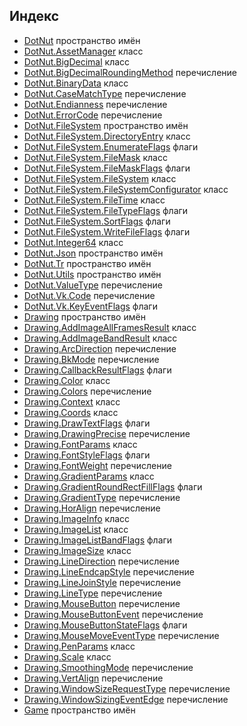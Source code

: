 ## Индекс

- [DotNut](DotNut.md) пространство имён
- [DotNut.AssetManager](DotNut/AssetManager.md) класс
- [DotNut.BigDecimal](DotNut/BigDecimal.md) класс
- [DotNut.BigDecimalRoundingMethod](DotNut/BigDecimalRoundingMethod.md) перечисление
- [DotNut.BinaryData](DotNut/BinaryData.md) класс
- [DotNut.CaseMatchType](DotNut/CaseMatchType.md) перечисление
- [DotNut.Endianness](DotNut/Endianness.md) перечисление
- [DotNut.ErrorCode](DotNut/ErrorCode.md) перечисление
- [DotNut.FileSystem](DotNut/FileSystem.md) пространство имён
- [DotNut.FileSystem.DirectoryEntry](DotNut/FileSystem/DirectoryEntry.md) класс
- [DotNut.FileSystem.EnumerateFlags](DotNut/FileSystem/EnumerateFlags.md) флаги
- [DotNut.FileSystem.FileMask](DotNut/FileSystem/FileMask.md) класс
- [DotNut.FileSystem.FileMaskFlags](DotNut/FileSystem/FileMaskFlags.md) флаги
- [DotNut.FileSystem.FileSystem](DotNut/FileSystem/FileSystem.md) класс
- [DotNut.FileSystem.FileSystemConfigurator](DotNut/FileSystem/FileSystemConfigurator.md) класс
- [DotNut.FileSystem.FileTime](DotNut/FileSystem/FileTime.md) класс
- [DotNut.FileSystem.FileTypeFlags](DotNut/FileSystem/FileTypeFlags.md) флаги
- [DotNut.FileSystem.SortFlags](DotNut/FileSystem/SortFlags.md) флаги
- [DotNut.FileSystem.WriteFileFlags](DotNut/FileSystem/WriteFileFlags.md) флаги
- [DotNut.Integer64](DotNut/Integer64.md) класс
- [DotNut.Json](DotNut/Json.md) пространство имён
- [DotNut.Tr](DotNut/Tr.md) пространство имён
- [DotNut.Utils](DotNut/Utils.md) пространство имён
- [DotNut.ValueType](DotNut/ValueType.md) перечисление
- [DotNut.Vk.Code](DotNut/Vk/Code.md) перечисление
- [DotNut.Vk.KeyEventFlags](DotNut/Vk/KeyEventFlags.md) флаги
- [Drawing](Drawing.md) пространство имён
- [Drawing.AddImageAllFramesResult](Drawing/AddImageAllFramesResult.md) класс
- [Drawing.AddImageBandResult](Drawing/AddImageBandResult.md) класс
- [Drawing.ArcDirection](Drawing/ArcDirection.md) перечисление
- [Drawing.BkMode](Drawing/BkMode.md) перечисление
- [Drawing.CallbackResultFlags](Drawing/CallbackResultFlags.md) флаги
- [Drawing.Color](Drawing/Color.md) класс
- [Drawing.Colors](Drawing/Colors.md) перечисление
- [Drawing.Context](Drawing/Context.md) класс
- [Drawing.Coords](Drawing/Coords.md) класс
- [Drawing.DrawTextFlags](Drawing/DrawTextFlags.md) флаги
- [Drawing.DrawingPrecise](Drawing/DrawingPrecise.md) перечисление
- [Drawing.FontParams](Drawing/FontParams.md) класс
- [Drawing.FontStyleFlags](Drawing/FontStyleFlags.md) флаги
- [Drawing.FontWeight](Drawing/FontWeight.md) перечисление
- [Drawing.GradientParams](Drawing/GradientParams.md) класс
- [Drawing.GradientRoundRectFillFlags](Drawing/GradientRoundRectFillFlags.md) флаги
- [Drawing.GradientType](Drawing/GradientType.md) перечисление
- [Drawing.HorAlign](Drawing/HorAlign.md) перечисление
- [Drawing.ImageInfo](Drawing/ImageInfo.md) класс
- [Drawing.ImageList](Drawing/ImageList.md) класс
- [Drawing.ImageListBandFlags](Drawing/ImageListBandFlags.md) флаги
- [Drawing.ImageSize](Drawing/ImageSize.md) класс
- [Drawing.LineDirection](Drawing/LineDirection.md) перечисление
- [Drawing.LineEndcapStyle](Drawing/LineEndcapStyle.md) перечисление
- [Drawing.LineJoinStyle](Drawing/LineJoinStyle.md) перечисление
- [Drawing.LineType](Drawing/LineType.md) перечисление
- [Drawing.MouseButton](Drawing/MouseButton.md) перечисление
- [Drawing.MouseButtonEvent](Drawing/MouseButtonEvent.md) перечисление
- [Drawing.MouseButtonStateFlags](Drawing/MouseButtonStateFlags.md) флаги
- [Drawing.MouseMoveEventType](Drawing/MouseMoveEventType.md) перечисление
- [Drawing.PenParams](Drawing/PenParams.md) класс
- [Drawing.Scale](Drawing/Scale.md) класс
- [Drawing.SmoothingMode](Drawing/SmoothingMode.md) перечисление
- [Drawing.VertAlign](Drawing/VertAlign.md) перечисление
- [Drawing.WindowSizeRequestType](Drawing/WindowSizeRequestType.md) перечисление
- [Drawing.WindowSizingEventEdge](Drawing/WindowSizingEventEdge.md) перечисление
- [Game](Game.md) пространство имён
